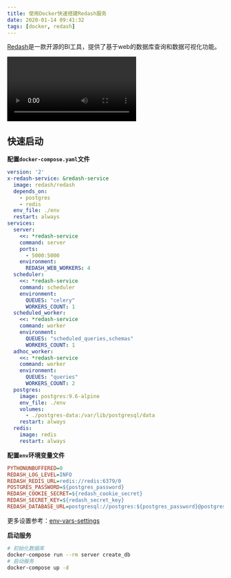```yaml
---
title: 使用Docker快速搭建Redash服务
date: 2020-01-14 09:41:32
tags: [docker, redash]
---
```


[Redash][]是一款开源的BI工具，提供了基于web的数据库查询和数据可视化功能。

[Redash]: https://redash.io/

<video controls autoplay src="/images/redash-intro-720.mp4" style="max-width: 80%;"></video>

<!--more-->

## 快速启动

**配置`docker-compose.yaml`文件**

```yaml
version: '2'
x-redash-service: &redash-service
  image: redash/redash
  depends_on:
    - postgres
    - redis
  env_file: ./env
  restart: always
services:
  server:
    <<: *redash-service
    command: server
    ports:
      - 5000:5000
    environment:
      REDASH_WEB_WORKERS: 4
  scheduler:
    <<: *redash-service
    command: scheduler
    environment:
      QUEUES: "celery"
      WORKERS_COUNT: 1
  scheduled_worker:
    <<: *redash-service
    command: worker
    environment:
      QUEUES: "scheduled_queries,schemas"
      WORKERS_COUNT: 1
  adhoc_worker:
    <<: *redash-service
    command: worker
    environment:
      QUEUES: "queries"
      WORKERS_COUNT: 2
  postgres:
    image: postgres:9.6-alpine
    env_file: ./env
    volumes:
      - ./postgres-data:/var/lib/postgresql/data
    restart: always
  redis:
    image: redis
    restart: always
```

**配置`env`环境变量文件**

```ini
PYTHONUNBUFFERED=0
REDASH_LOG_LEVEL=INFO
REDASH_REDIS_URL=redis://redis:6379/0
POSTGRES_PASSWORD=${postgres_password}
REDASH_COOKIE_SECRET=${redash_cookie_secret}
REDASH_SECRET_KEY=${redash_secret_key}
REDASH_DATABASE_URL=postgresql://postgres:${postgres_password}@postgres/postgres
```

更多设置参考：[env-vars-settings](https://redash.io/help/open-source/admin-guide/env-vars-settings)

**启动服务**

```bash
# 初始化数据库
docker-compose run --rm server create_db
# 启动服务
docker-compose up -d
```
